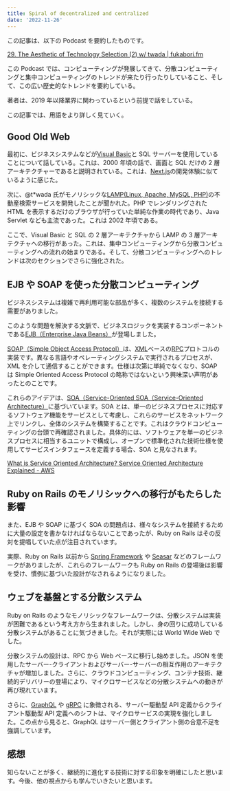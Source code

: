 ```yaml
---
title: Spiral of decentralized and centralized
date: '2022-11-26'
---
```


この記事は、以下の Podcast を要約したものです。

[29. The Aesthetic of Technology Selection (2) w/ twada | fukabori.fm](https://fukabori.fm/episode/29)

この Podcast では、コンピューティングが発展してきて、分散コンピューティングと集中コンピューティングのトレンドが来たり行ったりしていること、そして、この広い歴史的なトレンドを要約している。

著者は、2019 年以降業界に関わっているという前提で話をしている。

この記事では、用語をより詳しく見ていく。

## Good Old Web

最初に、ビジネスシステムなどが[Visual Basic](https://ja.wikipedia.org/wiki/Visual_Basic)と SQL サーバーを使用していることについて話している。これは、2000 年頃の話で、画面と SQL だけの 2 層アーキテクチャーであると説明されている。これは、[Next.js](https://nextjs.org/)の開発体験に似ているように感じた。

次に、@t*wada 氏がモノリシックな[LAMP(Linux, Apache, MySQL, PHP)](<https://en.wikipedia.org/wiki/LAMP*(software_bundle)>)の不動産検索サービスを開発したことが聞かれた。PHP でレンダリングされた HTML を表示するだけのブラウザが行っていた単純な作業の時代であり、Java Servlet なども主流であった。これは 2002 年頃である。

ここで、Visual Basic と SQL の 2 層アーキテクチャから LAMP の 3 層アーキテクチャへの移行があった。これは、集中コンピューティングから分散コンピューティングへの流れの始まりである。そして、分散コンピューティングへのトレンドは次のセクションでさらに強化された。

## EJB や SOAP を使った分散コンピューティング

ビジネスシステムは複雑で再利用可能な部品が多く、複数のシステムを接続する需要がありました。

このような問題を解決する文脈で、ビジネスロジックを実装するコンポーネントである[EJB（Enterprise Java Beans）](https://ja.wikipedia.org/wiki/Enterprise_JavaBeans)が登場しました。

[SOAP（Simple Object Access Protocol）](<https://ja.wikipedia.org/wiki/SOAP_(%E3%83%97%E3%83%AD%E3%83%88%E3%82%B3%E3%83%AB)>)は、[XML](https://ja.wikipedia.org/wiki/Extensible_Markup_Language)ベースの[RPC](https://ja.wikipedia.org/wiki/%E9%81%A0%E9%9A%94%E6%89%8B%E7%B6%9A%E3%81%8D%E5%91%BC%E5%87%BA%E3%81%97)プロトコルの実装です。異なる言語やオペレーティングシステムで実行されるプロセスが、XML を介して通信することができます。仕様は次第に単純でなくなり、SOAP は Simple Oriented Access Protocol の略称ではないという興味深い声明があったとのことです。

これらのアイデアは、[SOA（Service-Oriented SOA（Service-Oriented Architecture）](https://ja.wikipedia.org/wiki/%E3%82%B5%E3%83%BC%E3%83%93%E3%82%B9%E6%8C%87%E5%90%91%E3%82%A2%E3%83%BC%E3%82%AD%E3%83%86%E3%82%AF%E3%83%81%E3%83%A3)に基づいています。SOA とは、単一のビジネスプロセスに対応するソフトウェア機能をサービスとして考慮し、これらのサービスをネットワーク上でリンクし、全体のシステムを構築することです。これはクラウドコンピューティングの台頭で再確認されました。具体的には、ソフトウェアを単一のビジネスプロセスに相当するユニットで構成し、オープンで標準化された技術仕様を使用してサービスインタフェースを定義する場合、SOA と見なされます。

[What is Service Oriented Architecture? Service Oriented Architecture Explained - AWS](https://aws.amazon.com/jp/what-is/service-oriented-architecture/)

## Ruby on Rails のモノリシックへの移行がもたらした影響

また、EJB や SOAP に基づく SOA の問題点は、様々なシステムを接続するために大量の設定を書かなければならないことであったが、Ruby on Rails はその反対を提唱していた点が注目されています。

実際、Ruby on Rails 以前から [Spring Framework](https://ja.wikipedia.org/wiki/Spring_Framework) や [Seasar](https://ja.wikipedia.org/wiki/Seasar) などのフレームワークがありましたが、これらのフレームワークも Ruby on Rails の登場後は影響を受け、慣例に基づいた設計がなされるようになりました。

## ウェブを基盤とする分散システム

Ruby on Rails のようなモノリシックなフレームワークは、分散システムは実装が困難であるという考え方から生まれました。しかし、身の回りに成功している分散システムがあることに気づきました。それが実際には World Wide Web でした。

分散システムの設計は、RPC から Web ベースに移行し始めました。JSON を使用したサーバー-クライアントおよびサーバー-サーバーの相互作用のアーキテクチャが増加しました。さらに、クラウドコンピューティング、コンテナ技術、継続的デリバリーの登場により、マイクロサービスなどの分散システムへの動きが再び現れています。

さらに、[GraphQL](https://graphql.org/) や [gRPC](https://grpc.io/) に象徴される、サーバー駆動型 API 定義からクライアント駆動型 API 定義へのシフトは、マイクロサービスの実現を強化しました。この点から見ると、GraphQL はサーバー側とクライアント側の合意不足を強調しています。

## 感想

知らないことが多く、継続的に進化する技術に対する印象を明確にしたと思います。今後、他の視点からも学んでいきたいと思います。
